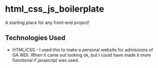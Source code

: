 # html_css_js_boilerplate
A starting place for any front-end project!

## Technologies Used
* HTML/CSS - I used this to make a personal website for admissions of GA WDI. When it came out looking ok, but I could have made it more functional if javascript was used.
